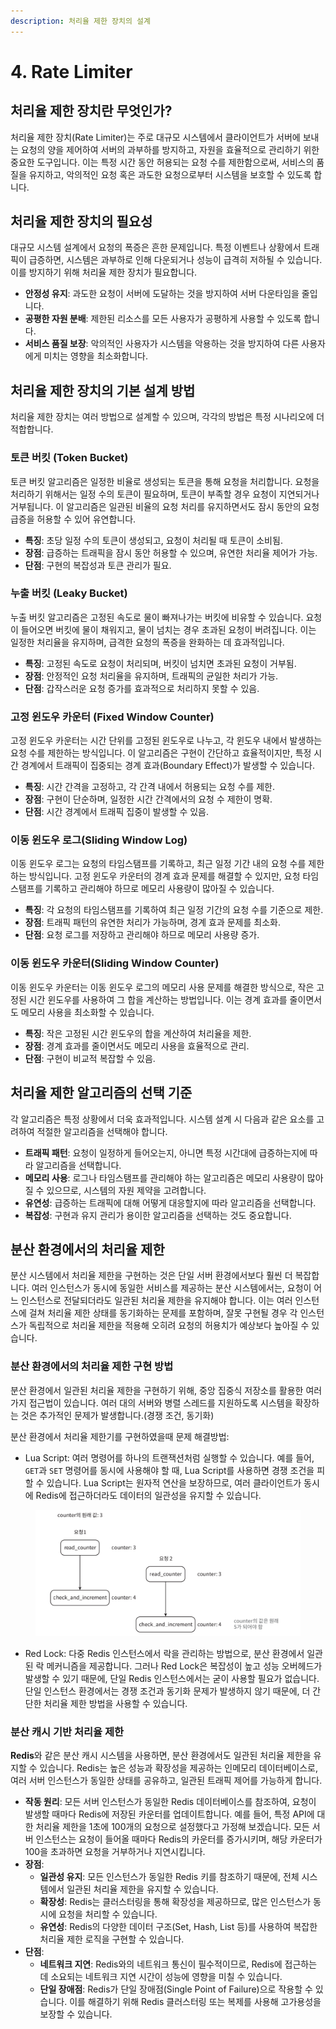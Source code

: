 ```yaml
---
description: 처리율 제한 장치의 설계
---
```


# 4. Rate Limiter

## **처리율 제한 장치란 무엇인가?**

처리율 제한 장치(Rate Limiter)는 주로 대규모 시스템에서 클라이언트가 서버에 보내는 요청의 양을 제어하여 서버의 과부하를 방지하고, 자원을 효율적으로 관리하기 위한 중요한 도구입니다. 이는 특정 시간 동안 허용되는 요청 수를 제한함으로써, 서비스의 품질을 유지하고, 악의적인 요청 혹은 과도한 요청으로부터 시스템을 보호할 수 있도록 합니다.



## **처리율 제한 장치의 필요성**

대규모 시스템 설계에서 요청의 폭증은 흔한 문제입니다. 특정 이벤트나 상황에서 트래픽이 급증하면, 시스템은 과부하로 인해 다운되거나 성능이 급격히 저하될 수 있습니다. 이를 방지하기 위해 처리율 제한 장치가 필요합니다.

* **안정성 유지**: 과도한 요청이 서버에 도달하는 것을 방지하여 서버 다운타임을 줄입니다.
* **공평한 자원 분배**: 제한된 리소스를 모든 사용자가 공평하게 사용할 수 있도록 합니다.
* **서비스 품질 보장**: 악의적인 사용자가 시스템을 악용하는 것을 방지하여 다른 사용자에게 미치는 영향을 최소화합니다.



## **처리율 제한 장치의 기본 설계 방법**

처리율 제한 장치는 여러 방법으로 설계할 수 있으며, 각각의 방법은 특정 시나리오에 더 적합합니다.

### **토큰 버킷 (Token Bucket)**

토큰 버킷 알고리즘은 일정한 비율로 생성되는 토큰을 통해 요청을 처리합니다. 요청을 처리하기 위해서는 일정 수의 토큰이 필요하며, 토큰이 부족할 경우 요청이 지연되거나 거부됩니다. 이 알고리즘은 일관된 비율의 요청 처리를 유지하면서도 잠시 동안의 요청 급증을 허용할 수 있어 유연합니다.

* **특징**: 초당 일정 수의 토큰이 생성되고, 요청이 처리될 때 토큰이 소비됨.
* **장점**: 급증하는 트래픽을 잠시 동안 허용할 수 있으며, 유연한 처리율 제어가 가능.
* **단점**: 구현의 복잡성과 토큰 관리가 필요.

### **누출 버킷 (Leaky Bucket)**

누출 버킷 알고리즘은 고정된 속도로 물이 빠져나가는 버킷에 비유할 수 있습니다. 요청이 들어오면 버킷에 물이 채워지고, 물이 넘치는 경우 초과된 요청이 버려집니다. 이는 일정한 처리율을 유지하며, 급격한 요청의 폭증을 완화하는 데 효과적입니다.

* **특징**: 고정된 속도로 요청이 처리되며, 버킷이 넘치면 초과된 요청이 거부됨.
* **장점**: 안정적인 요청 처리율을 유지하며, 트래픽의 균일한 처리가 가능.
* **단점**: 갑작스러운 요청 증가를 효과적으로 처리하지 못할 수 있음.

### **고정 윈도우 카운터 (Fixed Window Counter)**

고정 윈도우 카운터는 시간 단위를 고정된 윈도우로 나누고, 각 윈도우 내에서 발생하는 요청 수를 제한하는 방식입니다. 이 알고리즘은 구현이 간단하고 효율적이지만, 특정 시간 경계에서 트래픽이 집중되는 경계 효과(Boundary Effect)가 발생할 수 있습니다.

* **특징**: 시간 간격을 고정하고, 각 간격 내에서 허용되는 요청 수를 제한.
* **장점**: 구현이 단순하며, 일정한 시간 간격에서의 요청 수 제한이 명확.
* **단점**: 시간 경계에서 트래픽 집중이 발생할 수 있음.

### **이동 윈도우 로그(Sliding Window Log)**

이동 윈도우 로그는 요청의 타임스탬프를 기록하고, 최근 일정 기간 내의 요청 수를 제한하는 방식입니다. 고정 윈도우 카운터의 경계 효과 문제를 해결할 수 있지만, 요청 타임스탬프를 기록하고 관리해야 하므로 메모리 사용량이 많아질 수 있습니다.

* **특징**: 각 요청의 타임스탬프를 기록하여 최근 일정 기간의 요청 수를 기준으로 제한.
* **장점**: 트래픽 패턴의 유연한 처리가 가능하며, 경계 효과 문제를 최소화.
* **단점**: 요청 로그를 저장하고 관리해야 하므로 메모리 사용량 증가.

### **이동 윈도우 카운터(Sliding Window Counter)**

이동 윈도우 카운터는 이동 윈도우 로그의 메모리 사용 문제를 해결한 방식으로, 작은 고정된 시간 윈도우를 사용하여 그 합을 계산하는 방법입니다. 이는 경계 효과를 줄이면서도 메모리 사용을 최소화할 수 있습니다.

* **특징**: 작은 고정된 시간 윈도우의 합을 계산하여 처리율을 제한.
* **장점**: 경계 효과를 줄이면서도 메모리 사용을 효율적으로 관리.
* **단점**: 구현이 비교적 복잡할 수 있음.



## **처리율 제한 알고리즘의 선택 기준**

각 알고리즘은 특정 상황에서 더욱 효과적입니다. 시스템 설계 시 다음과 같은 요소를 고려하여 적절한 알고리즘을 선택해야 합니다.

* **트래픽 패턴**: 요청이 일정하게 들어오는지, 아니면 특정 시간대에 급증하는지에 따라 알고리즘을 선택합니다.
* **메모리 사용**: 로그나 타임스탬프를 관리해야 하는 알고리즘은 메모리 사용량이 많아질 수 있으므로, 시스템의 자원 제약을 고려합니다.
* **유연성**: 급증하는 트래픽에 대해 어떻게 대응할지에 따라 알고리즘을 선택합니다.
* **복잡성**: 구현과 유지 관리가 용이한 알고리즘을 선택하는 것도 중요합니다.



## **분산 환경에서의 처리율 제한**

분산 시스템에서 처리율 제한을 구현하는 것은 단일 서버 환경에서보다 훨씬 더 복잡합니다. 여러 인스턴스가 동시에 동일한 서비스를 제공하는 분산 시스템에서는, 요청이 어느 인스턴스로 전달되더라도 일관된 처리율 제한을 유지해야 합니다. 이는 여러 인스턴스에 걸쳐 처리율 제한 상태를 동기화하는 문제를 포함하며, 잘못 구현될 경우 각 인스턴스가 독립적으로 처리율 제한을 적용해 오히려 요청의 허용치가 예상보다 높아질 수 있습니다.

### **분산 환경에서의 처리율 제한 구현 방법**

분산 환경에서 일관된 처리율 제한을 구현하기 위해, 중앙 집중식 저장소를 활용한 여러 가지 접근법이 있습니다. 여러 대의 서버와 병렬 스레드를 지원하도록 시스템을 확장하는 것은 추가적인 문제가 발생합니다.(경쟁 조건, 동기화)

분산 환경에서 처리율 제한기를 구현하였을때 문제 해결방법:

* Lua Script: 여러 명령어를 하나의 트랜잭션처럼 실행할 수 있습니다. 예를 들어, `GET`과 `SET` 명령어를 동시에 사용해야 할 때, Lua Script를 사용하면 경쟁 조건을 피할 수 있습니다. Lua Script는 원자적 연산을 보장하므로, 여러 클라이언트가 동시에 Redis에 접근하더라도 데이터의 일관성을 유지할 수 있습니다.

<figure><img src="../../.gitbook/assets/image (8).png" alt=""><figcaption></figcaption></figure>

* Red Lock: 다중 Redis 인스턴스에서 락을 관리하는 방법으로, 분산 환경에서 일관된 락 메커니즘을 제공합니다. 그러나 Red Lock은 복잡성이 높고 성능 오버헤드가 발생할 수 있기 때문에, 단일 Redis 인스턴스에서는 굳이 사용할 필요가 없습니다. 단일 인스턴스 환경에서는 경쟁 조건과 동기화 문제가 발생하지 않기 때문에, 더 간단한 처리율 제한 방법을 사용할 수 있습니다.



### **분산 캐시 기반 처리율 제한**

**Redis**와 같은 분산 캐시 시스템을 사용하면, 분산 환경에서도 일관된 처리율 제한을 유지할 수 있습니다. Redis는 높은 성능과 확장성을 제공하는 인메모리 데이터베이스로, 여러 서버 인스턴스가 동일한 상태를 공유하고, 일관된 트래픽 제어를 가능하게 합니다.

* **작동 원리**: 모든 서버 인스턴스가 동일한 Redis 데이터베이스를 참조하여, 요청이 발생할 때마다 Redis에 저장된 카운터를 업데이트합니다. 예를 들어, 특정 API에 대한 처리율 제한을 1초에 100개의 요청으로 설정했다고 가정해 보겠습니다. 모든 서버 인스턴스는 요청이 들어올 때마다 Redis의 카운터를 증가시키며, 해당 카운터가 100을 초과하면 요청을 거부하거나 지연시킵니다.
* **장점**:
  * **일관성 유지**: 모든 인스턴스가 동일한 Redis 키를 참조하기 때문에, 전체 시스템에서 일관된 처리율 제한을 유지할 수 있습니다.
  * **확장성**: Redis는 클러스터링을 통해 확장성을 제공하므로, 많은 인스턴스가 동시에 요청을 처리할 수 있습니다.
  * **유연성**: Redis의 다양한 데이터 구조(Set, Hash, List 등)를 사용하여 복잡한 처리율 제한 로직을 구현할 수 있습니다.
* **단점**:
  * **네트워크 지연**: Redis와의 네트워크 통신이 필수적이므로, Redis에 접근하는 데 소요되는 네트워크 지연 시간이 성능에 영향을 미칠 수 있습니다.
  * **단일 장애점**: Redis가 단일 장애점(Single Point of Failure)으로 작용할 수 있습니다. 이를 해결하기 위해 Redis 클러스터링 또는 복제를 사용해 고가용성을 보장할 수 있습니다.
